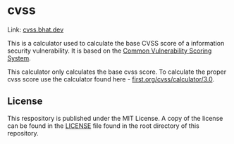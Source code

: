 # cvss

Link: [cvss.bhat.dev](https://cvss.bhat.dev)

This is a calculator used to calculate the base CVSS score of a information security vulnerability. It is based on the [Common Vulnerability Scoring System](https://www.first.org/cvss).

This calculator only calculates the base cvss score. To calculate the proper cvss score use the calculator found here - [first.org/cvss/calculator/3.0](https://www.first.org/cvss/calculator/3.0).

## License

This respository is published under the MIT License. A copy of the license can be found in the [LICENSE](/LICENSE) file found in the root directory of this repository.